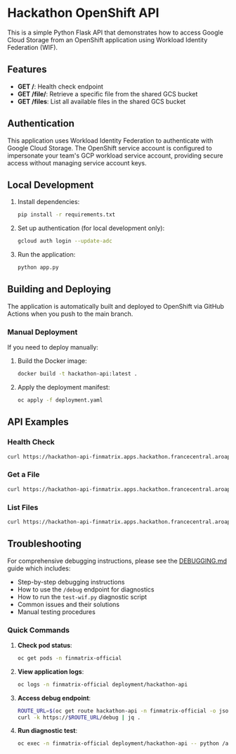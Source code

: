 # Hackathon OpenShift API

This is a simple Python Flask API that demonstrates how to access Google Cloud Storage from an OpenShift application using Workload Identity Federation (WIF).

## Features

- **GET /**: Health check endpoint
- **GET /file/<filename>**: Retrieve a specific file from the shared GCS bucket
- **GET /files**: List all available files in the shared GCS bucket

## Authentication

This application uses Workload Identity Federation to authenticate with Google Cloud Storage. The OpenShift service account is configured to impersonate your team's GCP workload service account, providing secure access without managing service account keys.

## Local Development

1. Install dependencies:
   ```bash
   pip install -r requirements.txt
   ```

2. Set up authentication (for local development only):
   ```bash
   gcloud auth login --update-adc
   ```

3. Run the application:
   ```bash
   python app.py
   ```

## Building and Deploying

The application is automatically built and deployed to OpenShift via GitHub Actions when you push to the main branch.

### Manual Deployment

If you need to deploy manually:

1. Build the Docker image:
   ```bash
   docker build -t hackathon-api:latest .
   ```

2. Apply the deployment manifest:
   ```bash
   oc apply -f deployment.yaml
   ```

## API Examples

### Health Check
```bash
curl https://hackathon-api-finmatrix.apps.hackathon.francecentral.aroapp.io/
```

### Get a File
```bash
curl https://hackathon-api-finmatrix.apps.hackathon.francecentral.aroapp.io/file/TestFile.txt
```

### List Files
```bash
curl https://hackathon-api-finmatrix.apps.hackathon.francecentral.aroapp.io/files
```

## Troubleshooting

For comprehensive debugging instructions, please see the [DEBUGGING.md](DEBUGGING.md) guide which includes:
- Step-by-step debugging instructions
- How to use the `/debug` endpoint for diagnostics
- How to run the `test-wif.py` diagnostic script
- Common issues and their solutions
- Manual testing procedures

### Quick Commands

1. **Check pod status**:
   ```bash
   oc get pods -n finmatrix-official
   ```

2. **View application logs**:
   ```bash
   oc logs -n finmatrix-official deployment/hackathon-api
   ```

3. **Access debug endpoint**:
   ```bash
   ROUTE_URL=$(oc get route hackathon-api -n finmatrix-official -o jsonpath='{.spec.host}')
   curl -k https://$ROUTE_URL/debug | jq .
   ```

4. **Run diagnostic test**:
   ```bash
   oc exec -n finmatrix-official deployment/hackathon-api -- python /app/test-wif.py
   ```